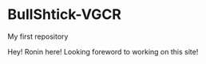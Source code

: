 # BullShtick-VGCR
My first repository

Hey!  Ronin here!  Looking foreword to working on this site!
